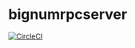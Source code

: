 # bignumrpcserver
[![CircleCI](https://circleci.com/gh/Spiderpowa/bignumrpcserver.svg?style=shield&circle-token=9ed65ceb38d8216b07240eacb2e2582a26025765)](https://circleci.com/gh/Spiderpowa/bignumrpcserver)
